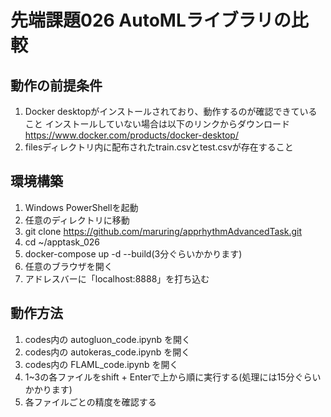 # 先端課題026 AutoMLライブラリの比較

## 動作の前提条件

1. Docker desktopがインストールされており、動作するのが確認できていること
   インストールしていない場合は以下のリンクからダウンロード
   https://www.docker.com/products/docker-desktop/
2. filesディレクトリ内に配布されたtrain.csvとtest.csvが存在すること

## 環境構築

1. Windows	PowerShellを起動
2. 任意のディレクトリに移動
3. git clone https://github.com/maruring/apprhythmAdvancedTask.git
4. cd ~/apptask_026
5. docker-compose up -d --build(3分ぐらいかかります)
6. 任意のブラウザを開く
7. アドレスバーに「localhost:8888」を打ち込む

## 動作方法

1. codes内の autogluon_code.ipynb を開く
2. codes内の autokeras_code.ipynb を開く
3. codes内の FLAML_code.ipynb を開く
4. 1~3の各ファイルをshift + Enterで上から順に実行する(処理には15分ぐらいかかります)
5. 各ファイルごとの精度を確認する
